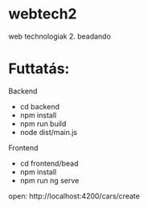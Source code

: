 # webtech2
web technologiak 2. beadando

# Futtatás:

Backend
- cd backend
- npm install
- npm run build
- node dist/main.js

Frontend
- cd frontend/bead
- npm install
- npm run ng serve

open: http://localhost:4200/cars/create

